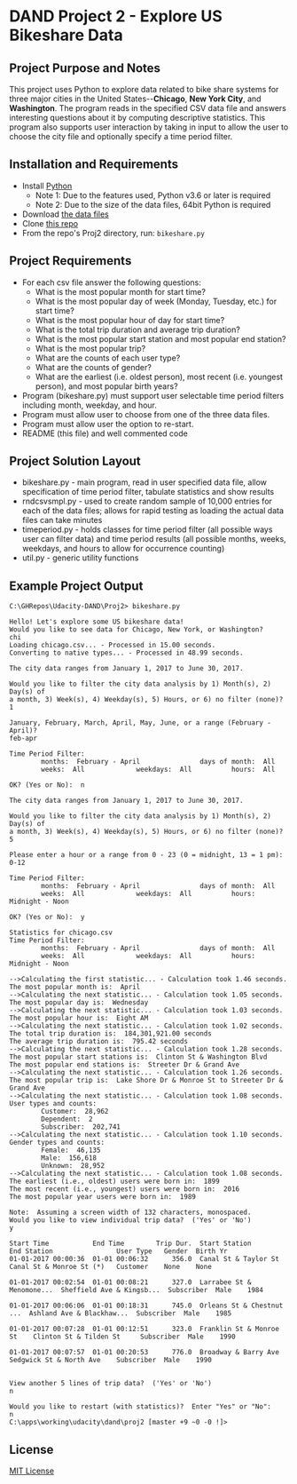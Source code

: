 # DAND Project 2 - Explore US Bikeshare Data

## Project Purpose and Notes
This project uses Python to explore data related to bike share systems for three major cities in the United States--**Chicago**, **New York City**, and **Washington**. The program reads in the specified CSV data file and answers interesting questions about it by computing descriptive statistics. This program also supports user interaction by taking in input to allow the user to choose the city file and optionally specify a time period filter.

## Installation and Requirements
* Install [Python](https://www.python.org/downloads/)
    * Note 1: Due to the features used, Python v3.6 or later is required
    * Note 2: Due to the size of the data files, 64bit Python is required
* Download [the data files](https://s3.amazonaws.com/video.udacity-data.com/topher/2018/March/5aa88600_bikeshare/bikeshare.zip)
* Clone [this repo](https://github.com/sockduct/Udacity-DAND)
* From the repo's Proj2 directory, run:  `bikeshare.py`

## Project Requirements
* For each csv file answer the following questions:
    * What is the most popular month for start time?
    * What is the most popular day of week (Monday, Tuesday, etc.) for start time?
    * What is the most popular hour of day for start time?
    * What is the total trip duration and average trip duration?
    * What is the most popular start station and most popular end station?
    * What is the most popular trip?
    * What are the counts of each user type?
    * What are the counts of gender?
    * What are the earliest (i.e. oldest person), most recent (i.e. youngest person), and most popular birth years?
* Program (bikeshare.py) must support user selectable time period filters including month, weekday, and hour.
* Program must allow user to choose from one of the three data files.
* Program must allow user the option to re-start.
* README (this file) and well commented code

## Project Solution Layout
* bikeshare.py - main program, read in user specified data file, allow specification of time period filter, tabulate statistics and show results
* rndcsvsmpl.py - used to create random sample of 10,000 entries for each of the data files; allows for rapid testing as loading the actual data files can take minutes
* timeperiod.py - holds classes for time period filter (all possible ways user can filter data) and time period results (all possible months, weeks, weekdays, and hours to allow for occurrence counting)
* util.py - generic utility functions

## Example Project Output
```
C:\GHRepos\Udacity-DAND\Proj2> bikeshare.py

Hello! Let's explore some US bikeshare data!
Would you like to see data for Chicago, New York, or Washington?
chi
Loading chicago.csv... - Processed in 15.00 seconds.
Converting to native types... - Processed in 48.99 seconds.

The city data ranges from January 1, 2017 to June 30, 2017.

Would you like to filter the city data analysis by 1) Month(s), 2) Day(s) of
a month, 3) Week(s), 4) Weekday(s), 5) Hours, or 6) no filter (none)?
1

January, February, March, April, May, June, or a range (February - April)?
feb-apr

Time Period Filter:
        months:  February - April               days of month:  All
        weeks:  All             weekdays:  All          hours:  All

OK? (Yes or No):  n

The city data ranges from January 1, 2017 to June 30, 2017.

Would you like to filter the city data analysis by 1) Month(s), 2) Day(s) of
a month, 3) Week(s), 4) Weekday(s), 5) Hours, or 6) no filter (none)?
5

Please enter a hour or a range from 0 - 23 (0 = midnight, 13 = 1 pm):
0-12

Time Period Filter:
        months:  February - April               days of month:  All
        weeks:  All             weekdays:  All          hours:  Midnight - Noon

OK? (Yes or No):  y

Statistics for chicago.csv
Time Period Filter:
        months:  February - April               days of month:  All
        weeks:  All             weekdays:  All          hours:  Midnight - Noon

-->Calculating the first statistic... - Calculation took 1.46 seconds.
The most popular month is:  April
-->Calculating the next statistic... - Calculation took 1.05 seconds.
The most popular day is:  Wednesday
-->Calculating the next statistic... - Calculation took 1.03 seconds.
The most popular hour is:  Eight AM
-->Calculating the next statistic... - Calculation took 1.02 seconds.
The total trip duration is:  184,301,921.00 seconds
The average trip duration is:  795.42 seconds
-->Calculating the next statistic... - Calculation took 1.28 seconds.
The most popular start stations is:  Clinton St & Washington Blvd
The most popular end stations is:  Streeter Dr & Grand Ave
-->Calculating the next statistic... - Calculation took 1.26 seconds.
The most popular trip is:  Lake Shore Dr & Monroe St to Streeter Dr & Grand Ave
-->Calculating the next statistic... - Calculation took 1.08 seconds.
User types and counts:
        Customer:  28,962
        Dependent:  2
        Subscriber:  202,741
-->Calculating the next statistic... - Calculation took 1.10 seconds.
Gender types and counts:
        Female:  46,135
        Male:  156,618
        Unknown:  28,952
-->Calculating the next statistic... - Calculation took 1.08 seconds.
The earliest (i.e., oldest) users were born in:  1899
The most recent (i.e., youngest) users were born in:  2016
The most popular year users were born in:  1989

Note:  Assuming a screen width of 132 characters, monospaced.
Would you like to view individual trip data?  ('Yes' or 'No')
y

Start Time           End Time        Trip Dur.  Start Station              End Station                User Type   Gender  Birth Yr
01-01-2017 00:00:36  01-01 00:06:32      356.0  Canal St & Taylor St       Canal St & Monroe St (*)   Customer    None    None

01-01-2017 00:02:54  01-01 00:08:21      327.0  Larrabee St & Menomone...  Sheffield Ave & Kingsb...  Subscriber  Male    1984

01-01-2017 00:06:06  01-01 00:18:31      745.0  Orleans St & Chestnut ...  Ashland Ave & Blackhaw...  Subscriber  Male    1985

01-01-2017 00:07:28  01-01 00:12:51      323.0  Franklin St & Monroe St    Clinton St & Tilden St     Subscriber  Male    1990

01-01-2017 00:07:57  01-01 00:20:53      776.0  Broadway & Barry Ave       Sedgwick St & North Ave    Subscriber  Male    1990


View another 5 lines of trip data?  ('Yes' or 'No')
n

Would you like to restart (with statistics)?  Enter "Yes" or "No":
n
C:\apps\working\udacity\dand\proj2 [master +9 ~0 -0 !]>
```

## License
[MIT License](license.txt)

